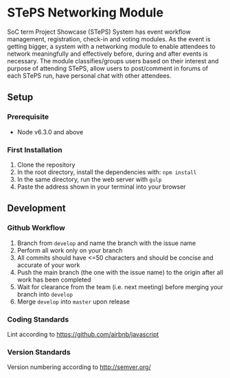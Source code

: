 # STePS Networking Module
SoC term Project Showcase (STePS) System has event workflow management, registration, check-in and voting modules. As the event is getting bigger, a system with a networking module to enable attendees to network meaningfully and effectively before, during and after events is necessary. The module classifies/groups users based on their interest and purpose of attending STePS, allow users to post/comment in forums of each STePS run, have personal chat with other attendees.

## Setup

### Prerequisite
* Node v6.3.0 and above

### First Installation
1. Clone the repository
2. In the root directory, install the dependencies with: `npm install`
3. In the same directory, run the web server with `gulp`
4. Paste the address shown in your terminal into your browser

## Development

### Github Workflow
1. Branch from `develop` and name the branch with the issue name
2. Perform all work only on your branch
3. All commits should have <=50 characters and should be concise and accurate of your work
4. Push the main branch (the one with the issue name) to the origin after all work has been completed
5. Wait for clearance from the team (i.e. next meeting) before merging your branch into `develop`
6. Merge `develop` into `master` upon release

### Coding Standards
Lint according to https://github.com/airbnb/javascript

### Version Standards 
Version numbering according to http://semver.org/
